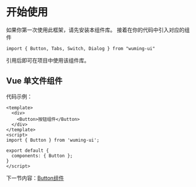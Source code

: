 # 开始使用

如果你第一次使用此框架，请先安装本组件库。 接着在你的代码中引入对应的组件

```
import { Button, Tabs, Switch, Dialog } from "wuming-ui"
```

引用后即可在项目中使用该组件库。

## Vue 单文件组件

代码示例：

```
<template>
  <div>
    <Button>按钮组件</Button>
  </div>
</template>
<script>
import { Button } from 'wuming-ui';

export default {
  components: { Button };
}
</script>
```

下一节内容：[Button组件](#/doc/button)
